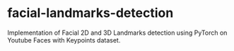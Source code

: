 # facial-landmarks-detection
Implementation of Facial 2D and 3D Landmarks detection using PyTorch on Youtube Faces with Keypoints dataset.
